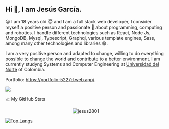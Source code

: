 ## Hi 👋, I am Jesús García.

😀 I am 18 years old 😇 and I am a full stack web developer, I consider myself a positive person and passionate 🤩 about programming, computing and robotics. I handle different technologies such as React, Node Js, MongoDB, Mysql, Typescript, Graphql, various template engines, Sass, among many other technologies and libraries 😁.

I am a very positive person and adapted to change, willing to do everything possible to change the world and contribute to a better environment. I am currently studyng Systems and Computer Engineering at [Universidad del Norte](https://www.uninorte.edu.co/) of Colombia.

Portfolio: https://portfolio-5227d.web.app/

![](https://komarev.com/ghpvc/?username=jesus2801&color=green)

📈 My GitHub Stats

<p align="center"> <img src="https://github-readme-stats.vercel.app/api?username=jesus2801&show_icons=true&theme=gotham" alt="jesus2801" />
  
  [![Top Langs](https://github-readme-stats.vercel.app/api/top-langs/?username=jesus2801&layout=compact)](https://github.com/anuraghazra/github-readme-stats)
